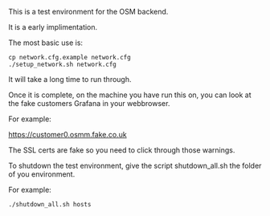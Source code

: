This is a test environment for the OSM backend.

It is a early implimentation.

The most basic use is:

```
cp network.cfg.example network.cfg
./setup_network.sh network.cfg
```

It will take a long time to run through.

Once it is complete, on the machine you have run this on, you can look at the fake customers Grafana in your webbrowser.

For example:

https://customer0.osmm.fake.co.uk

The SSL certs are fake so you need to click through those warnings.

To shutdown the test environment, give the script shutdown_all.sh the folder of you environment.

For example:

```
./shutdown_all.sh hosts
```
